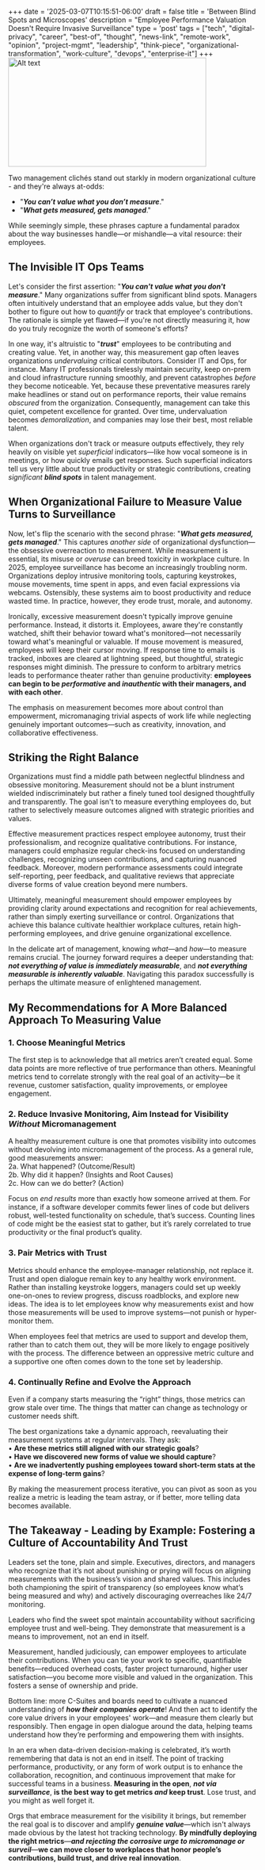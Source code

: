 +++
date = '2025-03-07T10:15:51-06:00'
draft = false
title = 'Between Blind Spots and Microscopes'
description = "Employee Performance Valuation Doesn't Require Invasive Surveillance"
type = 'post'
tags = ["tech", "digital-privacy", "career", "best-of", "thought", "news-link", "remote-work", "opinion", "project-mgmt", "leadership", "think-piece", "organizational-transformation", "work-culture", "devops", "enterprise-it"]
+++
<img src="https://julianwest.me/Blog/posts/images/employee-monitoring-software.jpeg" alt="Alt text" width="400" height="220"> 

Two management clichés stand out starkly in modern organizational culture - and they're always at-odds:

- "***You can’t value what you don’t measure***."
- "***What gets measured, gets managed***."

While seemingly simple, these phrases capture a fundamental paradox about the way businesses handle—or mishandle—a vital resource: their employees.

## The Invisible IT Ops Teams

Let's consider the first assertion: "***You can't value what you don't measure***." Many organizations suffer from significant blind spots. Managers often intuitively understand that an employee adds value, but they don't bother to figure out how to *quantify* or track that employee's contributions. The rationale is simple yet flawed—if you're not directly measuring it, how do you truly recognize the worth of someone's efforts?   

In one way, it's altruistic to "***trust***" employees to be contributing and creating value. Yet, in another way, this measurement gap often leaves organizations *undervaluing* critical contributors. Consider IT and Ops, for instance. Many IT professionals tirelessly maintain security, keep on-prem and cloud infrastructure running smoothly, and prevent catastrophes *before* they become noticeable. Yet, because these preventative measures rarely make headlines or stand out on performance reports, their value remains *obscured* from the organization. Consequently, management can take this quiet, competent excellence for granted. Over time, undervaluation becomes *demoralization*, and companies may lose their best, most reliable talent.  

When organizations don't track or measure outputs effectively, they rely heavily on visible yet *superficial* indicators—like how vocal someone is in meetings, or how quickly emails get responses. Such superficial indicators tell us very little about true productivity or strategic contributions, creating *significant* ***blind spots*** in talent management.

## When Organizational Failure to Measure Value Turns to Surveillance

Now, let's flip the scenario with the second phrase: "***What gets measured, gets managed***." This captures *another side* of organizational dysfunction—the obsessive overreaction to measurement. While measurement is essential, its misuse or *overuse* can breed toxicity in workplace culture. In 2025, employee surveillance has become an increasingly troubling norm. Organizations deploy intrusive monitoring tools, capturing keystrokes, mouse movements, time spent in apps, and even facial expressions via webcams. Ostensibly, these systems aim to boost productivity and reduce wasted time. In practice, however, they erode trust, morale, and autonomy.  

Ironically, excessive measurement doesn't typically improve genuine performance. Instead, it distorts it. Employees, aware they're constantly watched, shift their behavior toward what's monitored—not necessarily toward what's meaningful or valuable. If mouse movement is measured, employees will keep their cursor moving. If response time to emails is tracked, inboxes are cleared at lightning speed, but thoughtful, strategic responses might diminish. The pressure to conform to arbitrary metrics leads to performance theater rather than genuine productivity: **employees can begin to be *performative* and *inauthentic* with their managers, and with each other**.  

The emphasis on measurement becomes more about control than empowerment, micromanaging trivial aspects of work life while neglecting genuinely important outcomes—such as creativity, innovation, and collaborative effectiveness.

## Striking the Right Balance

Organizations must find a middle path between neglectful blindness and obsessive monitoring. Measurement should not be a blunt instrument wielded indiscriminately but rather a finely tuned tool designed thoughtfully and transparently. The goal isn't to measure everything employees do, but rather to selectively measure outcomes aligned with strategic priorities and values.  

Effective measurement practices respect employee autonomy, trust their professionalism, and recognize qualitative contributions. For instance, managers could emphasize regular check-ins focused on understanding challenges, recognizing unseen contributions, and capturing nuanced feedback. Moreover, modern performance assessments could integrate self-reporting, peer feedback, and qualitative reviews that appreciate diverse forms of value creation beyond mere numbers.  

Ultimately, meaningful measurement should empower employees by providing clarity around expectations and recognition for real achievements, rather than simply exerting surveillance or control. Organizations that achieve this balance cultivate healthier workplace cultures, retain high-performing employees, and drive genuine organizational excellence.  

In the delicate art of management, knowing *what*—and *how*—to measure remains crucial. The journey forward requires a deeper understanding that: ***not everything of value is immediately measurable***, and ***not everything measurable is inherently valuable***. Navigating this paradox successfully is perhaps the ultimate measure of enlightened management.

## My Recommendations for A More Balanced Approach To Measuring Value

### 1. Choose Meaningful Metrics

The first step is to acknowledge that all metrics aren’t created equal. Some data points are more reflective of true performance than others. Meaningful metrics tend to correlate strongly with the real goal of an activity—be it revenue, customer satisfaction, quality improvements, or employee engagement.

### 2. Reduce Invasive Monitoring, Aim Instead for Visibility *Without* Micromanagement

A healthy measurement culture is one that promotes visibility into outcomes without devolving into micromanagement of the process. As a general rule, good measurements answer:  
2a.	What happened? (Outcome/Result)  
2b.	Why did it happen? (Insights and Root Causes)  
2c.	How can we do better? (Action)  

Focus on *end results* more than exactly how someone arrived at them. For instance, if a software developer commits fewer lines of code but delivers robust, well-tested functionality on schedule, that’s success. Counting lines of code might be the easiest stat to gather, but it’s rarely correlated to true productivity or the final product’s quality.

### 3. Pair Metrics with Trust

Metrics should enhance the employee-manager relationship, not replace it. Trust and open dialogue remain key to any healthy work environment. Rather than installing keystroke loggers, managers could set up weekly one-on-ones to review progress, discuss roadblocks, and explore new ideas. The idea is to let employees know why measurements exist and how those measurements will be used to improve systems—not punish or hyper-monitor them.

When employees feel that metrics are used to support and develop them, rather than to catch them out, they will be more likely to engage positively with the process. The difference between an oppressive metric culture and a supportive one often comes down to the tone set by leadership.  

### 4. Continually Refine and Evolve the Approach

Even if a company starts measuring the “right” things, those metrics can grow stale over time. The things that matter can change as technology or customer needs shift. 

The best organizations take a dynamic approach, reevaluating their measurement systems at regular intervals. They ask:  <br />
•	**Are these metrics still aligned with our strategic goals**?  
•	**Have we discovered new forms of value we should capture**?  
•	**Are we inadvertently pushing employees toward short-term stats at the expense of long-term gains**?  

By making the measurement process iterative, you can pivot as soon as you realize a metric is leading the team astray, or if better, more telling data becomes available.

## The Takeaway - Leading by Example: Fostering a Culture of Accountability And Trust

Leaders set the tone, plain and simple. Executives, directors, and managers who recognize that it’s not about punishing or prying will focus on aligning measurements with the business’s vision and shared values. This includes both championing the spirit of transparency (so employees know what’s being measured and why) and actively discouraging overreaches like 24/7 monitoring.  

Leaders who find the sweet spot maintain accountability without sacrificing employee trust and well-being. They demonstrate that measurement is a means to improvement, not an end in itself.  

Measurement, handled judiciously, can empower employees to articulate their contributions. When you can tie your work to specific, quantifiable benefits—reduced overhead costs, faster project turnaround, higher user satisfaction—you become more visible and valued in the organization. This fosters a sense of ownership and pride.  

Bottom line: more C-Suites and boards need to cultivate a nuanced understanding of ***how their companies operate***!  And then act to identify the core value drivers in your employees' work—and measure them clearly but responsibly.  Then engage in open dialogue around the data, helping teams understand how they’re performing and empowering them with insights.  

In an era when data-driven decision-making is celebrated, it’s worth remembering that data is not an end in itself. The point of tracking performance, productivity, or any form of work output is to enhance the collaboration, recognition, and continuous improvement that make for successful teams in a business. **Measuring in the open**, ***not via surveillance***, **is the best way to get metrics *and* keep trust**.  Lose trust, and you might as well forget it.

Orgs that embrace measurement for the visibility it brings, but remember the real goal is to discover and amplify ***genuine value***—which isn't always made obvious by the latest hot tracking technology. **By mindfully deploying the right metrics**—***and rejecting the corrosive urge to micromanage or surveil***—**we can move closer to workplaces that honor people’s contributions, build trust, and drive real innovation**.

